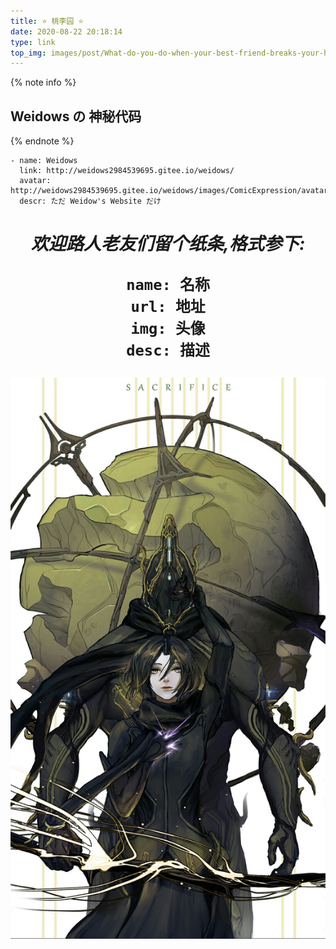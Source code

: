 ```yaml
---
title: ⭐ 桃李园 ⭐
date: 2020-08-22 20:18:14
type: link
top_img: images/post/What-do-you-do-when-your-best-friend-breaks-your-heart_.png
---
```

<!--
 * @Author: Weidows
 * @Date: 2020-08-22 20:18:14
 * @LastEditors: Weidows
 * @LastEditTime: 2020-09-01 20:44:59
 * @FilePath: \Weidows\Website\source\tags\link.md
-->

{% note info %}
## Weidows の 神秘代码
{% endnote %}
  ```
  - name: Weidows
    link: http://weidows2984539695.gitee.io/weidows/
    avatar: http://weidows2984539695.gitee.io/weidows/images/ComicExpression/avatar.jpg
    descr: ただ Weidow's Website だけ
  ```

<h1 align="center">

  *欢迎路人老友们留个纸条,格式参下:*
  ```
  name: 名称
  url: 地址
  img: 头像
  desc: 描述
  ```
  ![warframe](../images/Warframe/-28678b86bf55d418.jpg)
</h1>
